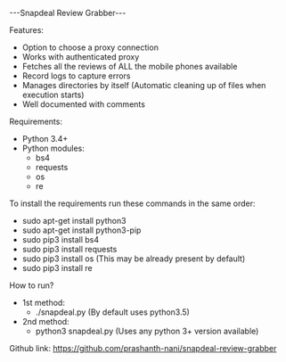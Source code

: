 ---Snapdeal Review Grabber---

Features:
* Option to choose a proxy connection
* Works with authenticated proxy
* Fetches all the reviews of ALL the mobile phones available
* Record logs to capture errors
* Manages directories by itself (Automatic cleaning up of files when execution starts)
* Well documented with comments



Requirements:
* Python 3.4+
* Python modules:
	- bs4
	- requests
	- os
	- re


	
To install the requirements run these commands in the same order:
* sudo apt-get install python3
* sudo apt-get install python3-pip
* sudo pip3 install bs4
* sudo pip3 install requests
* sudo pip3 install os   (This may be already present by default)
* sudo pip3 install re


How to run?
* 1st method:
	- ./snapdeal.py (By default uses python3.5)
* 2nd method:
	- python3 snapdeal.py (Uses any python 3+ version available)


Github link: https://github.com/prashanth-nani/snapdeal-review-grabber
